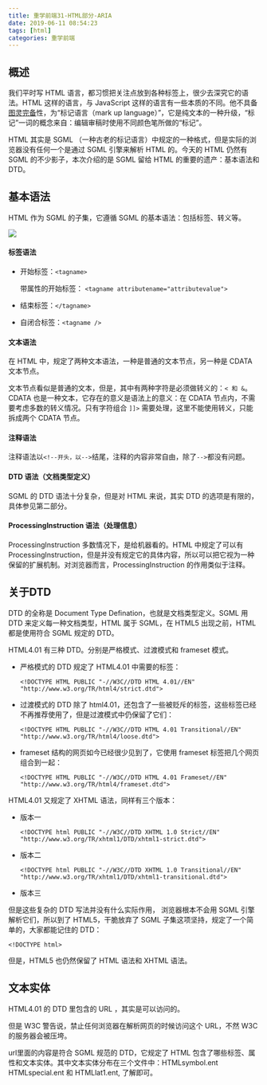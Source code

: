 ```yaml
---
title: 重学前端31-HTML部分-ARIA
date: 2019-06-11 08:54:23
tags: [html]
categories: 重学前端
---
```

## 概述
我们平时写 HTML 语言，都习惯把关注点放到各种标签上，很少去深究它的语法。HTML 这样的语言，与 JavaScript 这样的语言有一些本质的不同。他不具备[图灵完备](https://segmentfault.com/q/1010000000692654)性，为“标记语言（mark up language）”，它是纯文本的一种升级，“标记”一词的概念来自：编辑审稿时使用不同颜色笔所做的“标记”。  

HTML 其实是 SGML （一种古老的标记语言）中规定的一种格式，但是实际的浏览器没有任何一个是通过 SGML 引擎来解析 HTML 的。今天的 HTML 仍然有 SGML 的不少影子，本次介绍的是 SGML 留给 HTML 的重要的遗产：基本语法和 DTD。
<!-- more -->

## 基本语法
HTML 作为 SGML 的子集，它遵循 SGML 的基本语法：包括标签、转义等。

![](/29-1.jpg)

#### 标签语法
- 开始标签：`<tagname>`

  带属性的开始标签： `<tagname attributename="attributevalue">`
- 结束标签：`</tagname>`
- 自闭合标签：`<tagname />`

#### 文本语法

在 HTML 中，规定了两种文本语法，一种是普通的文本节点，另一种是 CDATA 文本节点。

文本节点看似是普通的文本，但是，其中有两种字符是必须做转义的：`< 和 &`。
CDATA 也是一种文本，它存在的意义是语法上的意义：在 CDATA 节点内，不需要考虑多数的转义情况。只有字符组合 `]]>` 需要处理，这里不能使用转义，只能拆成两个 CDATA 节点。

#### 注释语法
注释语法以`<!--开头，以-->`结尾，注释的内容非常自由，除了`-->`都没有问题。

#### DTD 语法（文档类型定义）

SGML 的 DTD 语法十分复杂，但是对 HTML 来说，其实 DTD 的选项是有限的，具体参见第二部分。

#### ProcessingInstruction 语法（处理信息）

ProcessingInstruction 多数情况下，是给机器看的。HTML 中规定了可以有 ProcessingInstruction，但是并没有规定它的具体内容，所以可以把它视为一种保留的扩展机制。对浏览器而言，ProcessingInstruction 的作用类似于注释。

## 关于DTD 
DTD 的全称是 Document Type Defination，也就是文档类型定义。SGML 用 DTD 来定义每一种文档类型，HTML 属于 SGML，在 HTML5 出现之前，HTML 都是使用符合 SGML 规定的 DTD。  

HTML4.01 有三种 DTD。分别是严格模式、过渡模式和 frameset 模式。

- 严格模式的 DTD 规定了 HTML4.01 中需要的标签：

      <!DOCTYPE HTML PUBLIC "-//W3C//DTD HTML 4.01//EN" "http://www.w3.org/TR/html4/strict.dtd">

- 过渡模式的 DTD 除了 html4.01，还包含了一些被贬斥的标签，这些标签已经不再推荐使用了，但是过渡模式中仍保留了它们：

      <!DOCTYPE HTML PUBLIC "-//W3C//DTD HTML 4.01 Transitional//EN" "http://www.w3.org/TR/html4/loose.dtd">
- frameset 结构的网页如今已经很少见到了，它使用 frameset 标签把几个网页组合到一起：

      <!DOCTYPE HTML PUBLIC "-//W3C//DTD HTML 4.01 Frameset//EN" "http://www.w3.org/TR/html4/frameset.dtd">

HTML4.01 又规定了 XHTML 语法，同样有三个版本：

- 版本一

      <!DOCTYPE html PUBLIC "-//W3C//DTD XHTML 1.0 Strict//EN" "http://www.w3.org/TR/xhtml1/DTD/xhtml1-strict.dtd">

- 版本二

      <!DOCTYPE html PUBLIC "-//W3C//DTD XHTML 1.0 Transitional//EN" "http://www.w3.org/TR/xhtml1/DTD/xhtml1-transitional.dtd">


- 版本三
	
    <!DOCTYPE html PUBLIC "-//W3C//DTD XHTML 1.0 Frameset//EN" "http://www.w3.org/TR/xhtml1/DTD/xhtml1-frameset.dtd">

但是这些复杂的 DTD 写法并没有什么实际作用， 浏览器根本不会用 SGML 引擎解析它们，所以到了 HTML5，干脆放弃了 SGML 子集这项坚持，规定了一个简单的，大家都能记住的 DTD：

    <!DOCTYPE html>

但是，HTML5 也仍然保留了 HTML 语法和 XHTML 语法。

## 文本实体

HTML4.01 的 DTD 里包含的 URL ，其实是可以访问的。

但是 W3C 警告说，禁止任何浏览器在解析网页的时候访问这个 URL，不然 W3C 的服务器会被压垮。


url里面的内容是符合 SGML 规范的 DTD，它规定了 HTML 包含了哪些标签、属性和文本实体。其中文本实体分布在三个文件中：HTMLsymbol.ent HTMLspecial.ent 和 HTMLlat1.ent, 了解即可。


